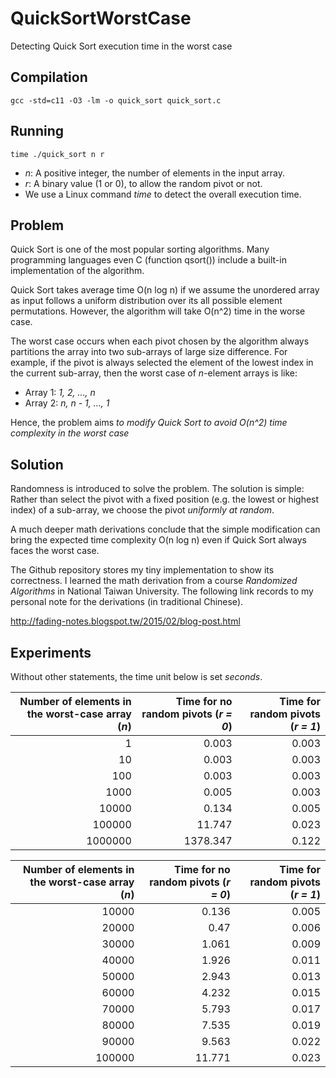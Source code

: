 # QuickSortWorstCase
Detecting Quick Sort execution time in the worst case

## Compilation

```
gcc -std=c11 -O3 -lm -o quick_sort quick_sort.c
```

## Running

```
time ./quick_sort n r
```

* *n*: A positive integer, the number of elements in the input array.
* *r*: A binary value (1 or 0), to allow the random pivot or not.
* We use a Linux command *time* to detect the overall execution time.

## Problem

Quick Sort is one of the most popular sorting algorithms.
Many programming languages even C (function qsort()) include a built-in implementation of the algorithm.

Quick Sort takes average time O(n log n) if we assume the unordered array as input follows a uniform distribution over its all possible element permutations.
However, the algorithm will take O(n^2) time in the worse case.

The worst case occurs when each pivot chosen by the algorithm always partitions the array into two sub-arrays of large size difference.
For example, if the pivot is always selected the element of the lowest index in the current sub-array, then the worst case of *n*-element arrays is like:

* Array 1: *1, 2, ..., n*
* Array 2: *n, n - 1, ..., 1*

Hence, the problem aims *to modify Quick Sort to avoid O(n^2) time complexity in the worst case*

## Solution

Randomness is introduced to solve the problem.
The solution is simple:
Rather than select the pivot with a fixed position (e.g. the lowest or highest index) of a sub-array,
we choose the pivot *uniformly at random*.

A much deeper math derivations conclude that the simple modification can bring the expected time complexity O(n log n) even if Quick Sort always faces the worst case.

The Github repository stores my tiny implementation to show its correctness.
I learned the math derivation from a course *Randomized Algorithms* in National Taiwan University.
The following link records to my personal note for the derivations (in traditional Chinese).

http://fading-notes.blogspot.tw/2015/02/blog-post.html

## Experiments

Without other statements, the time unit below is set *seconds*.

| Number of elements in the worst-case array (*n*) | Time for no random pivots (*r = 0*) | Time for random pivots (*r = 1*) |
| --------: | --------: | --------: |
| 1 | 	0.003 | 	0.003 | 
| 10 | 	0.003 | 	0.003 | 
| 100 | 	0.003 | 	0.003 | 
| 1000 | 	0.005 | 	0.003 | 
| 10000 | 	0.134 | 	0.005 | 
| 100000 | 	11.747 | 	0.023 | 
| 1000000 | 	1378.347 | 	0.122 | 

| Number of elements in the worst-case array (*n*) | Time for no random pivots (*r = 0*) | Time for random pivots (*r = 1*) |
| --------: | --------: | --------: |
| 10000 | 	0.136 | 	0.005 | 
| 20000 | 	0.47 | 	0.006 | 
| 30000 | 	1.061 | 	0.009 | 
| 40000 | 	1.926 | 	0.011 | 
| 50000 | 	2.943 | 	0.013 | 
| 60000 | 	4.232 | 	0.015 | 
| 70000 | 	5.793 | 	0.017 | 
| 80000 | 	7.535 | 	0.019 | 
| 90000 | 	9.563 | 	0.022 | 
| 100000 | 	11.771 | 	0.023 | 
